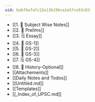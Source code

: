 ```yaml
---
uid: babf6a7afc22e13b19bca1e5fce53c83
---
```


- [[1. 📓 Subject Wise Notes]]
- [[2. 📔 Prelims]]
- [[3. 🗒️ Essay]]
- [[4. 📕 GS-1]]
- [[5. 📙 GS-2]]
- [[6. 📗 GS-3]]
- [[7. 🗒️ GS-4]]
- [[8. 📘 History-Optional]]
- [[Attachements]]
- [[Daily Notes and Todos]]
- [[Untitled.md]]
- [[Templates]]
- [[_Index_of_UPSC.md]]